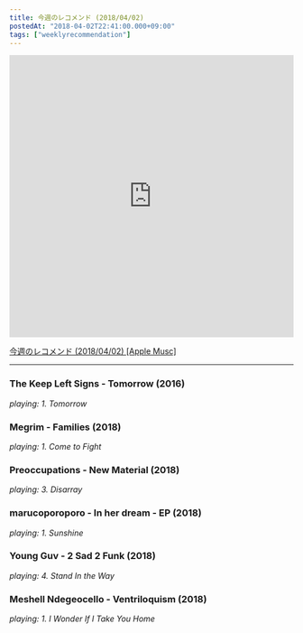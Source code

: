 ```yaml
---
title: 今週のレコメンド (2018/04/02)
postedAt: "2018-04-02T22:41:00.000+09:00"
tags: ["weeklyrecommendation"]
---
```


<iframe src="https://tools.applemusic.com/embed/v1/playlist/pl.u-r2yBqXqt9Jq1pN?country=jp" height="500px" width="100%" frameborder="0"></iframe> 

[今週のレコメンド (2018/04/02) \[Apple Musc\]](https://itunes.apple.com/jp/playlist/%E4%BB%8A%E9%80%B1%E3%81%AE%E3%83%AC%E3%82%B3%E3%83%A1%E3%83%B3%E3%83%89-2018-04-02/pl.u-r2yBqXqt9Jq1pN)

---

### The Keep Left Signs - Tomorrow (2016)

_playing: 1\. Tomorrow_

### Megrim - Families (2018)

_playing: 1\. Come to Fight_

### Preoccupations - New Material (2018)

_playing: 3\. Disarray_

### marucoporoporo - In her dream - EP (2018)

_playing: 1\. Sunshine_

### Young Guv - 2 Sad 2 Funk (2018)

_playing: 4\. Stand In the Way_

### Meshell Ndegeocello - Ventriloquism (2018)

_playing: 1\. I Wonder If I Take You Home_